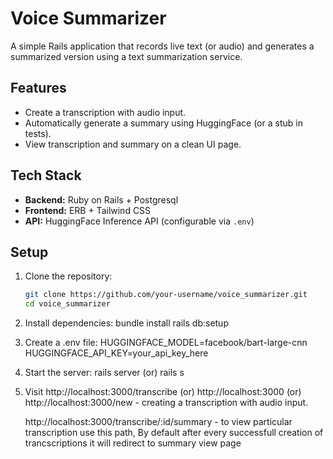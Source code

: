 # Voice Summarizer

A simple Rails application that records live text (or audio) and generates a summarized version using a text summarization service.

## Features
- Create a transcription with audio input.
- Automatically generate a summary using HuggingFace (or a stub in tests).
- View transcription and summary on a clean UI page.

## Tech Stack
- **Backend:** Ruby on Rails + Postgresql
- **Frontend:** ERB + Tailwind CSS
- **API:** HuggingFace Inference API (configurable via `.env`)

## Setup
1. Clone the repository:
   ```bash
   git clone https://github.com/your-username/voice_summarizer.git
   cd voice_summarizer
2. Install dependencies:
    bundle install
    rails db:setup
3. Create a .env file:
    HUGGINGFACE_MODEL=facebook/bart-large-cnn
    HUGGINGFACE_API_KEY=your_api_key_here
4. Start the server:
    rails server (or) rails s
5. Visit 
    http://localhost:3000/transcribe (or) http://localhost:3000 (or) http://localhost:3000/new - creating a transcription with audio input.

    http://localhost:3000/transcribe/:id/summary - to view particular transcription use this path, By default after every successfull creation of trancscriptions it will redirect to summary view page